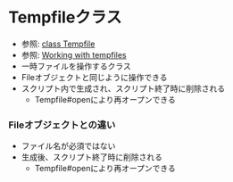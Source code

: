 # Tempfileクラス
- 参照: [class Tempfile](https://docs.ruby-lang.org/ja/2.6.0/class/Tempfile.html)
- 参照: [Working with tempfiles](https://remimercier.com/working-with-tempfiles/)
- 一時ファイルを操作するクラス
- Fileオブジェクトと同じように操作できる
- スクリプト内で生成され、スクリプト終了時に削除される
  - Tempfile#openにより再オープンできる

### Fileオブジェクトとの違い
- ファイル名が必須ではない
- 生成後、スクリプト終了時に削除される
  - Tempfile#openにより再オープンできる
